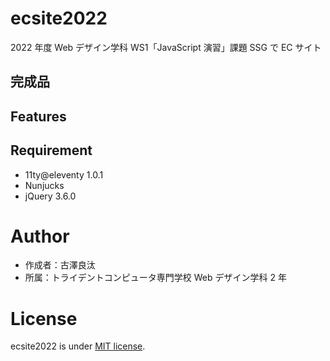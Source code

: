 # ecsite2022

<!-- 初期データは削除します。 -->

2022 年度 Web デザイン学科 WS1「JavaScript 演習」課題 SSG で EC サイト

## 完成品

<!-- 完成後、ここにURLを貼ってください。-->

## Features

<!-- セールスポイントや差別化などを説明する。-->

## Requirement

- 11ty@eleventy 1.0.1
- Nunjucks
- jQuery 3.6.0

# Author

- 作成者：古澤良汰
- 所属：トライデントコンピュータ専門学校 Web デザイン学科 2 年


# License

ecsite2022 is under [MIT license](https://en.wikipedia.org/wiki/MIT_License).
